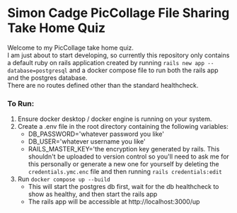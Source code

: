 # Simon Cadge PicCollage File Sharing Take Home Quiz

Welcome to my PicCollage take home quiz.  
I am just about to start developing, so currently this repository only contains a default ruby on rails application created by running `rails new app --database=postgresql` and a docker compose file to run both the rails app and the postgres database.  
There are no routes defined other than the standard healthcheck.  

### To Run:
 1. Ensure docker desktop / docker engine is running on your system.
 2. Create a .env file in the root directory containing the following variables:
    - DB_PASSWORD='whatever password you like'
    - DB_USER='whatever username you like'
    - RAILS_MASTER_KEY='the encryption key generated by rails. This shouldn't be uploaded to version control so you'll need to ask me for this personally or generate a new one for yourself by deleting the `credentials.ymc.enc` file and then running `rails credentials:edit`
 3. Run `docker compose up --build`
    - This will start the postgres db first, wait for the db healthcheck to show as healthy, and then start the rails app
    - The rails app will be accessible at http://localhost:3000/up